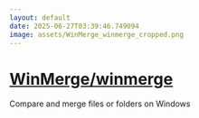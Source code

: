 ```yaml
---
layout: default
date: 2025-06-27T03:39:46.749094
image: assets/WinMerge_winmerge_cropped.png
---
```


# [WinMerge/winmerge](https://github.com/WinMerge/winmerge)

Compare and merge files or folders on Windows
